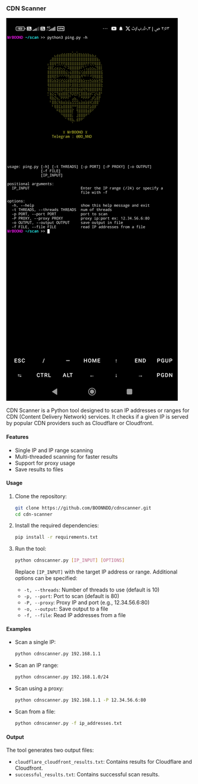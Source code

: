 
### CDN Scanner

![MrBOOND](https://github.com/BOONNDD/cdnscanner/blob/main/Screenshot_%D9%A2%D9%A0%D9%A2%D9%A3-%D9%A1%D9%A2-%D9%A0%D9%A4-%D9%A0%D9%A2-%D9%A5%D9%A3-%D9%A4%D9%A3-%D9%A4%D9%A1%D9%A1_com.termux.jpg) <!-- Replace with an image link or remove this line -->

CDN Scanner is a Python tool designed to scan IP addresses or ranges for CDN (Content Delivery Network) services. It checks if a given IP is served by popular CDN providers such as Cloudflare or Cloudfront.

#### Features

- Single IP and IP range scanning
- Multi-threaded scanning for faster results
- Support for proxy usage
- Save results to files

#### Usage

1. Clone the repository:

   ```bash
   git clone https://github.com/BOONNDD/cdnscanner.git
   cd cdn-scanner
   ```

2. Install the required dependencies:

   ```bash
   pip install -r requirements.txt
   ```

3. Run the tool:

   ```bash
   python cdnscanner.py [IP_INPUT] [OPTIONS]
   ```

   Replace `[IP_INPUT]` with the target IP address or range. Additional options can be specified:

   - `-t, --threads`: Number of threads to use (default is 10)
   - `-p, --port`: Port to scan (default is 80)
   - `-P, --proxy`: Proxy IP and port (e.g., 12.34.56.6:80)
   - `-o, --output`: Save output to a file
   - `-f, --file`: Read IP addresses from a file

#### Examples

- Scan a single IP:

  ```bash
  python cdnscanner.py 192.168.1.1
  ```

- Scan an IP range:

  ```bash
  python cdnscanner.py 192.168.1.0/24
  ```

- Scan using a proxy:

  ```bash
  python cdnscanner.py 192.168.1.1 -P 12.34.56.6:80
  ```

- Scan from a file:

  ```bash
  python cdnscanner.py -f ip_addresses.txt
  ```

#### Output

The tool generates two output files:

- `cloudflare_cloudfront_results.txt`: Contains results for Cloudflare and Cloudfront.
- `successful_results.txt`: Contains successful scan results.
